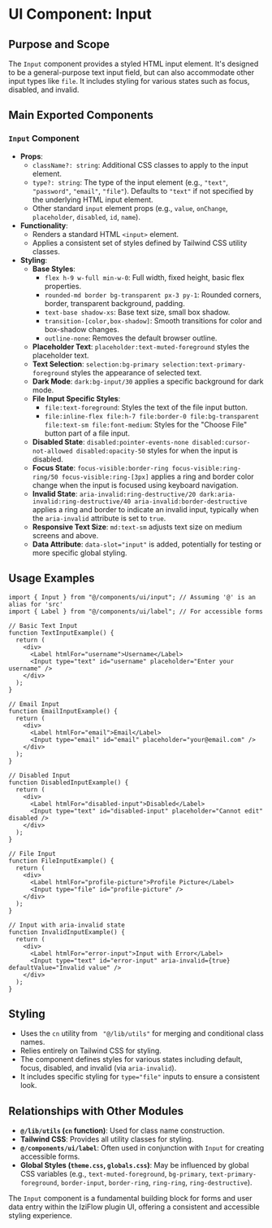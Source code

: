 # UI Component: Input

## Purpose and Scope

The `Input` component provides a styled HTML input element. It's designed to be a general-purpose text input field, but can also accommodate other input types like `file`. It includes styling for various states such as focus, disabled, and invalid.

## Main Exported Components

### `Input` Component

*   **Props**:
    *   `className?: string`: Additional CSS classes to apply to the input element.
    *   `type?: string`: The type of the input element (e.g., `"text"`, `"password"`, `"email"`, `"file"`). Defaults to `"text"` if not specified by the underlying HTML input element.
    *   Other standard `input` element props (e.g., `value`, `onChange`, `placeholder`, `disabled`, `id`, `name`).
*   **Functionality**:
    *   Renders a standard HTML `<input>` element.
    *   Applies a consistent set of styles defined by Tailwind CSS utility classes.
*   **Styling**:
    *   **Base Styles**:
        *   `flex h-9 w-full min-w-0`: Full width, fixed height, basic flex properties.
        *   `rounded-md border bg-transparent px-3 py-1`: Rounded corners, border, transparent background, padding.
        *   `text-base shadow-xs`: Base text size, small box shadow.
        *   `transition-[color,box-shadow]`: Smooth transitions for color and box-shadow changes.
        *   `outline-none`: Removes the default browser outline.
    *   **Placeholder Text**: `placeholder:text-muted-foreground` styles the placeholder text.
    *   **Text Selection**: `selection:bg-primary selection:text-primary-foreground` styles the appearance of selected text.
    *   **Dark Mode**: `dark:bg-input/30` applies a specific background for dark mode.
    *   **File Input Specific Styles**:
        *   `file:text-foreground`: Styles the text of the file input button.
        *   `file:inline-flex file:h-7 file:border-0 file:bg-transparent file:text-sm file:font-medium`: Styles for the "Choose File" button part of a file input.
    *   **Disabled State**: `disabled:pointer-events-none disabled:cursor-not-allowed disabled:opacity-50` styles for when the input is disabled.
    *   **Focus State**: `focus-visible:border-ring focus-visible:ring-ring/50 focus-visible:ring-[3px]` applies a ring and border color change when the input is focused using keyboard navigation.
    *   **Invalid State**: `aria-invalid:ring-destructive/20 dark:aria-invalid:ring-destructive/40 aria-invalid:border-destructive` applies a ring and border to indicate an invalid input, typically when the `aria-invalid` attribute is set to `true`.
    *   **Responsive Text Size**: `md:text-sm` adjusts text size on medium screens and above.
    *   **Data Attribute**: `data-slot="input"` is added, potentially for testing or more specific global styling.

## Usage Examples

```tsx
import { Input } from "@/components/ui/input"; // Assuming '@' is an alias for 'src'
import { Label } from "@/components/ui/label"; // For accessible forms

// Basic Text Input
function TextInputExample() {
  return (
    <div>
      <Label htmlFor="username">Username</Label>
      <Input type="text" id="username" placeholder="Enter your username" />
    </div>
  );
}

// Email Input
function EmailInputExample() {
  return (
    <div>
      <Label htmlFor="email">Email</Label>
      <Input type="email" id="email" placeholder="your@email.com" />
    </div>
  );
}

// Disabled Input
function DisabledInputExample() {
  return (
    <div>
      <Label htmlFor="disabled-input">Disabled</Label>
      <Input type="text" id="disabled-input" placeholder="Cannot edit" disabled />
    </div>
  );
}

// File Input
function FileInputExample() {
  return (
    <div>
      <Label htmlFor="profile-picture">Profile Picture</Label>
      <Input type="file" id="profile-picture" />
    </div>
  );
}

// Input with aria-invalid state
function InvalidInputExample() {
  return (
    <div>
      <Label htmlFor="error-input">Input with Error</Label>
      <Input type="text" id="error-input" aria-invalid={true} defaultValue="Invalid value" />
    </div>
  );
}
```

## Styling

*   Uses the `cn` utility from ` "@/lib/utils"` for merging and conditional class names.
*   Relies entirely on Tailwind CSS for styling.
*   The component defines styles for various states including default, focus, disabled, and invalid (via `aria-invalid`).
*   It includes specific styling for `type="file"` inputs to ensure a consistent look.

## Relationships with Other Modules

*   **`@/lib/utils` (`cn` function)**: Used for class name construction.
*   **Tailwind CSS**: Provides all utility classes for styling.
*   **`@/components/ui/label`**: Often used in conjunction with `Input` for creating accessible forms.
*   **Global Styles (`theme.css`, `globals.css`)**: May be influenced by global CSS variables (e.g., `text-muted-foreground`, `bg-primary`, `text-primary-foreground`, `border-input`, `border-ring`, `ring-ring`, `ring-destructive`).

The `Input` component is a fundamental building block for forms and user data entry within the IziFlow plugin UI, offering a consistent and accessible styling experience.

